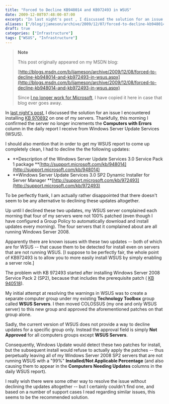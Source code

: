 ```yaml
---
title: "Forced to Decline KB948014 and KB972493 in WSUS"
date: 2009-12-08T07:48:00-07:00
excerpt: "In last night's post , I discussed the solution for an issue I encountered installing KB 970892 on one of my servers. Thankfully, this morning I confirmed the server no longer increments the Computers with Errors column in the daily report I receive from..."
aliases: ["/blog/jjameson/archive/2009/12/07/forced-to-decline-kb948014-and-kb972493-in-wsus.aspx", "/blog/jjameson/archive/2009/12/08/forced-to-decline-kb948014-and-kb972493-in-wsus.aspx"]
draft: true
categories: ["Infrastructure"]
tags: ["WSUS", "Infrastructure"]
---
```


> **Note**
>
> This post originally appeared on my MSDN blog:
>
> [http://blogs.msdn.com/b/jjameson/archive/2009/12/08/forced-to-decline-kb948014-and-kb972493-in-wsus.aspx](http://blogs.msdn.com/b/jjameson/archive/2009/12/08/forced-to-decline-kb948014-and-kb972493-in-wsus.aspx)
>
> Since
> [I no longer work for Microsoft](/blog/jjameson/2011/09/02/last-day-with-microsoft),
> I have copied it here in case that blog ever goes away.

In
[last night's post](/blog/jjameson/2009/12/07/error-installing-kb-970892-when-reporting-services-configured-with-domain-account),
I discussed the solution for an issue I encountered installing
[KB 970892](http://support.microsoft.com/kb/970892) on one of my servers.
Thankfully, this morning I confirmed the server no longer increments the
**Computers with Errors** column in the daily report I receive from Windows
Server Update Services (WSUS).

I should also mention that in order to get my WSUS report to come up completely
clean, I had to decline the the following updates:

- **Description of the Windows Server Update Services 3.0 Service Pack 1 package
  **[http://support.microsoft.com/kb/948014](http://support.microsoft.com/kb/948014)
- **Windows Server Update Services 3.0 SP2 Dynamic Installer for Server Manager
  **[http://support.microsoft.com/kb/972493](http://support.microsoft.com/kb/972493)

To be perfectly frank, I am actually rather disappointed that there doesn't seem
to be any alternative to declining these updates altogether.

Up until I declined these two updates, my WSUS server complained each morning
that four of my servers were not 100% patched (even though I have configured a
Group Policy to automatically download and install updates every morning). The
four servers that it complained about are all running Windows Server 2008.

Apparently there are known issues with these two updates -- both of which are
for WSUS -- that cause them to be detected for install even on servers that are
not running WSUS. [I suppose to be perfectly fair, the whole point of KB972493
is to allow you to more easily install WSUS by simply enabling a server role.]

The problem with KB 972493 started after installing Windows Server 2008 Service
Pack 2 (SP2), because that includes the prerequisite patch (
[KB 940518](http://support.microsoft.com/kb/940518)).

My initial attempt at resolving the warnings in WSUS was to create a separate
computer group under my existing **Technology Toolbox** group called **WSUS
Servers**. I then moved COLOSSUS (my one and only WSUS server) to this new group
and approved the aforementioned patches on that group alone.

Sadly, the current version of WSUS does not provide a way to decline updates for
a specific group only. Instead the approval field is simply **Not Approved** for
all computers groups except **WSUS Servers**.

Consequently, Windows Update would detect these two patches for install, but the
subsequent install would refuse to actually apply the patches -- thus
perpetually leaving all of my Windows Server 2008 SP2 servers that are not
running WSUS with a "99%" **Installed/Not Applicable Percentage** (and also
causing them to appear in the **Computers Needing Updates** columns in the daily
WSUS report).

I really wish there were some other way to resolve the issue without declining
the updates altogether -- but I certainly couldn't find one, and based on a
number of support cases I read regarding similar issues, this seems to be the
recommended solution.

